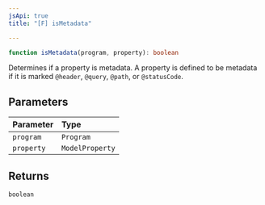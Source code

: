 ```yaml
---
jsApi: true
title: "[F] isMetadata"

---
```

```ts
function isMetadata(program, property): boolean
```

Determines if a property is metadata. A property is defined to be
metadata if it is marked `@header`, `@query`, `@path`, or `@statusCode`.

## Parameters

| Parameter | Type |
| :------ | :------ |
| `program` | `Program` |
| `property` | `ModelProperty` |

## Returns

`boolean`
